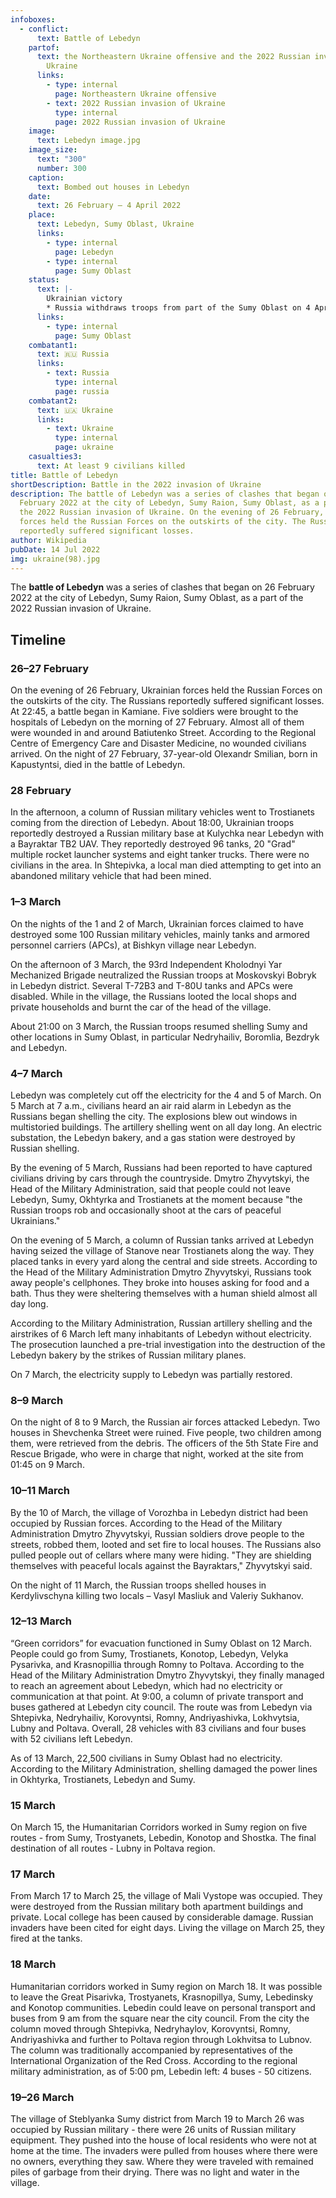 ```yaml
---
infoboxes:
  - conflict:
      text: Battle of Lebedyn
    partof:
      text: the Northeastern Ukraine offensive and the 2022 Russian invasion of
        Ukraine
      links:
        - type: internal
          page: Northeastern Ukraine offensive
        - text: 2022 Russian invasion of Ukraine
          type: internal
          page: 2022 Russian invasion of Ukraine
    image:
      text: Lebedyn image.jpg
    image_size:
      text: "300"
      number: 300
    caption:
      text: Bombed out houses in Lebedyn
    date:
      text: 26 February – 4 April 2022
    place:
      text: Lebedyn, Sumy Oblast, Ukraine
      links:
        - type: internal
          page: Lebedyn
        - type: internal
          page: Sumy Oblast
    status:
      text: |-
        Ukrainian victory 
        * Russia withdraws troops from part of the Sumy Oblast on 4 April
      links:
        - type: internal
          page: Sumy Oblast
    combatant1:
      text: 🇷🇺 Russia
      links:
        - text: Russia
          type: internal
          page: russia
    combatant2:
      text: 🇺🇦 Ukraine
      links:
        - text: Ukraine
          type: internal
          page: ukraine
    casualties3:
      text: At least 9 civilians killed
title: Battle of Lebedyn
shortDescription: Battle in the 2022 invasion of Ukraine
description: The battle of Lebedyn was a series of clashes that began on 26
  February 2022 at the city of Lebedyn, Sumy Raion, Sumy Oblast, as a part of
  the 2022 Russian invasion of Ukraine. On the evening of 26 February, Ukrainian
  forces held the Russian Forces on the outskirts of the city. The Russians
  reportedly suffered significant losses.
author: Wikipedia
pubDate: 14 Jul 2022
img: ukraine(98).jpg
---
```


The **battle of Lebedyn** was a series of clashes that began on 26 February 2022 at the city of Lebedyn, Sumy Raion, Sumy Oblast, as a part of the 2022 Russian invasion of Ukraine.

## Timeline

### 26–27 February

On the evening of 26 February, Ukrainian forces held the Russian Forces on the outskirts of the city. The Russians reportedly suffered significant losses. At 22:45, a battle began in Kamiane. Five soldiers were brought to the hospitals of Lebedyn on the morning of 27 February. Almost all of them were wounded in and around Batiutenko Street. According to the Regional Centre of Emergency Care and Disaster Medicine, no wounded civilians arrived. On the night of 27 February, 37-year-old Olexandr Smilian, born in Kapustyntsi, died in the battle of Lebedyn.

### 28 February

In the afternoon, a column of Russian military vehicles went to Trostianets coming from the direction of Lebedyn. About 18:00, Ukrainian troops reportedly destroyed a Russian military base at Kulychka near Lebedyn with a Bayraktar TB2 UAV. They reportedly destroyed 96 tanks, 20 "Grad" multiple rocket launcher systems and eight tanker trucks. There were no civilians in the area. In Shtepivka, a local man died attempting to get into an abandoned military vehicle that had been mined.

### 1–3 March

On the nights of the 1 and 2 of March, Ukrainian forces claimed to have destroyed some 100 Russian military vehicles, mainly tanks and armored personnel carriers (APCs), at Bishkyn village near Lebedyn.

On the afternoon of 3 March, the 93rd Independent Kholodnyi Yar Mechanized Brigade neutralized the Russian troops at Moskovskyi Bobryk in Lebedyn district. Several T-72B3 and T-80U tanks and APCs were disabled. While in the village, the Russians looted the local shops and private households and burnt the car of the head of the village.

About 21:00 on 3 March, the Russian troops resumed shelling Sumy and other locations in Sumy Oblast, in particular Nedryhailiv, Boromlia, Bezdryk and Lebedyn.

### 4–7 March

Lebedyn was completely cut off the electricity for the 4 and 5 of March. On 5 March at 7 a.m., civilians heard an air raid alarm in Lebedyn as the Russians began shelling the city. The explosions blew out windows in multistoried buildings. The artillery shelling went on all day long. An electric substation, the Lebedyn bakery, and a gas station were destroyed by Russian shelling.

By the evening of 5 March, Russians had been reported to have captured civilians driving by cars through the countryside. Dmytro Zhyvytskyi, the Head of the Military Administration, said that people could not leave Lebedyn, Sumy, Okhtyrka and Trostianets at the moment because "the Russian troops rob and occasionally shoot at the cars of peaceful Ukrainians."

On the evening of 5 March, a column of Russian tanks arrived at Lebedyn having seized the village of Stanove near Trostianets along the way. They placed tanks in every yard along the central and side streets. According to the Head of the Military Administration Dmytro Zhyvytskyi, Russians took away people's cellphones. They broke into houses asking for food and a bath. Thus they were sheltering themselves with a human shield almost all day long.

According to the Military Administration, Russian artillery shelling and the airstrikes of 6 March left many inhabitants of Lebedyn without electricity. The prosecution launched a pre-trial investigation into the destruction of the Lebedyn bakery by the strikes of Russian military planes.

On 7 March, the electricity supply to Lebedyn was partially restored.

### 8–9 March

On the night of 8 to 9 March, the Russian air forces attacked Lebedyn. Two houses in Shevchenka Street were ruined. Five people, two children among them, were retrieved from the debris. The officers of the 5th State Fire and Rescue Brigade, who were in charge that night, worked at the site from 01:45 on 9 March.

### 10–11 March

By the 10 of March, the village of Vorozhba in Lebedyn district had been occupied by Russian forces. According to the Head of the Military Administration Dmytro Zhyvytskyi, Russian soldiers drove people to the streets, robbed them, looted and set fire to local houses. The Russians also pulled people out of cellars where many were hiding. "They are shielding themselves with peaceful locals against the Bayraktars," Zhyvytskyi said.

On the night of 11 March, the Russian troops shelled houses in Kerdylivschyna killing two locals – Vasyl Masliuk and Valeriy Sukhanov.

### 12–13 March

“Green corridors” for evacuation functioned in Sumy Oblast on 12 March. People could go from Sumy, Trostianets, Konotop, Lebedyn, Velyka Pysarivka, and Krasnopillia through Romny to Poltava. According to the Head of the Military Administration Dmytro Zhyvytskyi, they finally managed to reach an agreement about Lebedyn, which had no electricity or communication at that point. At 9:00, a column of private transport and buses gathered at Lebedyn city council. The route was from Lebedyn via Shtepivka, Nedryhailiv, Korovyntsi, Romny, Andriyashivka, Lokhvytsia, Lubny and Poltava. Overall, 28 vehicles with 83 civilians and four buses with 52 civilians left Lebedyn.

As of 13 March, 22,500 civilians in Sumy Oblast had no electricity. According to the Military Administration, shelling damaged the power lines in Okhtyrka, Trostianets, Lebedyn and Sumy.

### 15 March

On March 15, the Humanitarian Corridors worked in Sumy region on five routes - from Sumy, Trostyanets, Lebedin, Konotop and Shostka. The final destination of all routes - Lubny in Poltava region.

### 17 March

From March 17 to March 25, the village of Mali Vystope was occupied. They were destroyed from the Russian military both apartment buildings and private. Local college has been caused by considerable damage. Russian invaders have been cited for eight days. Living the village on March 25, they fired at the tanks.

### 18 March

Humanitarian corridors worked in Sumy region on March 18. It was possible to leave the Great Pisarivka, Trostyanets, Krasnopillya, Sumy, Lebedinsky and Konotop communities. Lebedin could leave on personal transport and buses from 9 am from the square near the city council. From the city the column moved through Shtepivka, Nedryhaylov, Korovyntsi, Romny, Andriyashivka and further to Poltava region through Lokhvitsa to Lubnov. The column was traditionally accompanied by representatives of the International Organization of the Red Cross. According to the regional military administration, as of 5:00 pm, Lebedin left: 4 buses - 50 citizens.

### 19–26 March

The village of Steblyanka Sumy district from March 19 to March 26 was occupied by Russian military - there were 26 units of Russian military equipment. They pushed into the house of local residents who were not at home at the time. The invaders were pulled from houses where there were no owners, everything they saw. Where they were traveled with remained piles of garbage from their drying. There was no light and water in the village.


